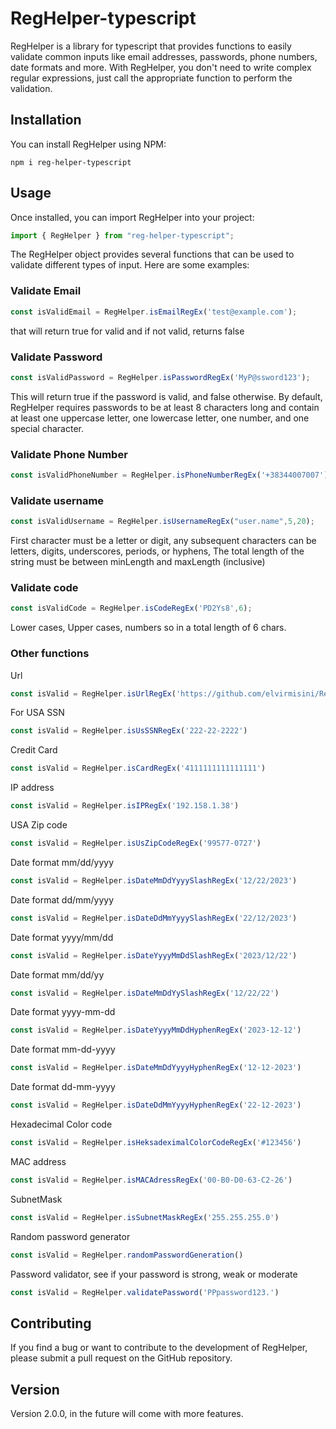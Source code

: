# RegHelper-typescript

RegHelper is a library for typescript that provides functions to easily validate common inputs like email addresses, passwords, phone numbers, date formats and more. With RegHelper, you don't need to write complex regular expressions, just call the appropriate function to perform the validation.

## Installation
You can install RegHelper using NPM:

```npm
npm i reg-helper-typescript
```

## Usage
Once installed, you can import RegHelper into your project:

```javascript
import { RegHelper } from "reg-helper-typescript";
```

The RegHelper object provides several functions that can be used to validate different types of input. Here are some examples:

### Validate Email

```javascript
const isValidEmail = RegHelper.isEmailRegEx('test@example.com');
```
that will return true for valid and if not valid, returns false

### Validate Password

```javascript
const isValidPassword = RegHelper.isPasswordRegEx('MyP@ssword123');
```
This will return true if the password is valid, and false otherwise. By default, RegHelper requires passwords to be at least 8 characters long and contain at least one uppercase letter, one lowercase letter, one number, and one special character.

### Validate Phone Number
```javascript
const isValidPhoneNumber = RegHelper.isPhoneNumberRegEx('+38344007007');
```
### Validate username
```javascript
const isValidUsername = RegHelper.isUsernameRegEx("user.name",5,20);
```
First character must be a letter or digit, any subsequent characters can be letters, digits, underscores, periods, or hyphens, The total length of the string must be between minLength and maxLength (inclusive)

### Validate code
```javascript
const isValidCode = RegHelper.isCodeRegEx('PD2Ys8',6);
```
Lower cases, Upper cases, numbers so in a total length of 6 chars.

### Other functions
Url
```javascript
const isValid = RegHelper.isUrlRegEx('https://github.com/elvirmisini/RegHelper')
```
For USA SSN
```javascript
const isValid = RegHelper.isUsSSNRegEx('222-22-2222')
```
Credit Card
```javascript
const isValid = RegHelper.isCardRegEx('4111111111111111')
```
IP address
```javascript
const isValid = RegHelper.isIPRegEx('192.158.1.38')
```
USA Zip code
```javascript
const isValid = RegHelper.isUsZipCodeRegEx('99577-0727')
```
Date format  mm/dd/yyyy
```javascript
const isValid = RegHelper.isDateMmDdYyyySlashRegEx('12/22/2023')
```
Date format dd/mm/yyyy
```javascript
const isValid = RegHelper.isDateDdMmYyyySlashRegEx('22/12/2023')
```
Date format yyyy/mm/dd
```javascript
const isValid = RegHelper.isDateYyyyMmDdSlashRegEx('2023/12/22')
```
Date format mm/dd/yy
```javascript
const isValid = RegHelper.isDateMmDdYySlashRegEx('12/22/22')
```
Date format yyyy-mm-dd
```javascript
const isValid = RegHelper.isDateYyyyMmDdHyphenRegEx('2023-12-12')
```
Date format mm-dd-yyyy
```javascript
const isValid = RegHelper.isDateMmDdYyyyHyphenRegEx('12-12-2023')
```
Date format dd-mm-yyyy
```javascript
const isValid = RegHelper.isDateDdMmYyyyHyphenRegEx('22-12-2023')
```
Hexadecimal Color code
```javascript
const isValid = RegHelper.isHeksadeximalColorCodeRegEx('#123456')
```
MAC address
```javascript
const isValid = RegHelper.isMACAdressRegEx('00-B0-D0-63-C2-26')
```
SubnetMask
```javascript
const isValid = RegHelper.isSubnetMaskRegEx('255.255.255.0')
```
Random password generator
```javascript
const isValid = RegHelper.randomPasswordGeneration()
```
Password validator, see if your password is strong, weak or moderate
```javascript
const isValid = RegHelper.validatePassword('PPpassword123.')
```

## Contributing
If you find a bug or want to contribute to the development of RegHelper, please submit a pull request on the GitHub repository.

## Version
Version 2.0.0, in the future will come with more features.

<!-- ## License
RegHelper is licensed under the --- License. See the LICENSE file for more information. -->
